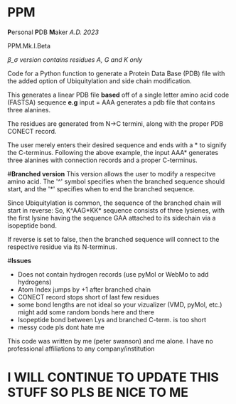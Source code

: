 # PPM
**P**ersonal **P**DB **M**aker
*A.D. 2023*

PPM.Mk.I.Beta

*β_σ version contains residues A, G and K only*

Code for a Python function to generate a Protein Data Base (PDB) file with the added option of Ubiquitylation and side chain modification.

This generates a linear PDB file **based** off of a single letter amino acid code (FASTSA) sequence **e.g** input = AAA generates a pdb file that contains three alanines.

The residues are generated from N->C termini, along with the proper PDB CONECT record.

The user merely enters their desired sequence and ends with a \* to signify the C-terminus. Following the above example, the input AAA* generates three alanines with connection records and a proper C-terminus. 

#**Branched version**
This version allows the user to modify a respecitve amino acid. The '^' symbol specifies when the branched sequence should start, and the '*' specifies when to end the branched sequence.

Since Ubiquitylation is common, the sequence of the branched chain will start in reverse: So, K^AAG\*KK\* sequence consists of three lysienes, with the first lysine having the sequence GAA attached to its sidechain via a isopeptide bond. 

If reverse is set to false, then the branched sequence will connect to the respective residue via its N-terminus. 

#**Issues**
* Does not contain hydrogen records (use pyMol or WebMo to add hydrogens)
* Atom Index jumps by +1 after branched chain
* CONECT record stops short of last few residues
* some bond lengths are not ideal so your vizualizer (VMD, pyMol, etc.) might add some random bonds here and there
* Isopeptide bond between Lys and branched C-term. is too short
* messy code pls dont hate me

This code was written by me (peter swanson) and me alone. I have no professional affiliations to any company/institution 

# I WILL CONTINUE TO UPDATE THIS STUFF SO PLS BE NICE TO ME
